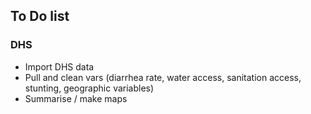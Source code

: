 ## To Do list

### DHS
* Import DHS data
* Pull and clean vars (diarrhea rate, water access, sanitation access, stunting, geographic variables)
* Summarise / make maps